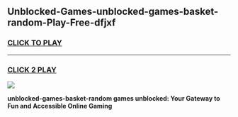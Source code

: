 
## Unblocked-Games-unblocked-games-basket-random-Play-Free-dfjxf
<h3>
<a href="https://premium76.site?title=unblocked-games-basket-random&ref=15A">CLICK TO PLAY</a></h3>
<hr>

<h3>
<a href="https://premium76.site?title=unblocked-games-basket-random&ref=15A">CLICK 2 PLAY</a>
  
</h3>

<a href="https://premium76.site?title=unblocked-games-basket-random&ref=15A"><img src="https://clearcache.store/games.png"></a>


**unblocked-games-basket-random games unblocked: Your Gateway to Fun and Accessible Online Gaming**
